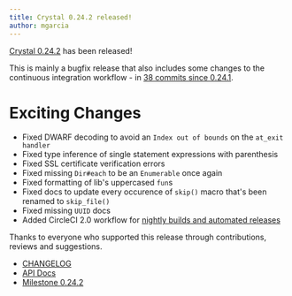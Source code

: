 ```yaml
---
title: Crystal 0.24.2 released!
author: mgarcia
---
```


[Crystal 0.24.2](https://github.com/crystal-lang/crystal/releases/tag/0.24.2) has been released!

This is mainly a bugfix release that also includes some changes to the continuous integration workflow - in [38 commits since 0.24.1](https://github.com/crystal-lang/crystal/compare/0.24.1...0.24.2).

# Exciting Changes

* Fixed DWARF decoding to avoid an `Index out of bounds` on the `at_exit handler`
* Fixed type inference of single statement expressions with parenthesis
* Fixed SSL certificate verification errors
* Fixed missing `Dir#each` to be an `Enumerable` once again
* Fixed formatting of lib's uppercased `fun`s
* Fixed docs to update every occurence of `skip()` macro that's been renamed to `skip_file()`
* Fixed missing `UUID` docs
* Added CircleCI 2.0 workflow for [nightly builds and automated releases](/2018/03/09/crystal-automated-release.html)

Thanks to everyone who supported this release through contributions, reviews and suggestions.

* [CHANGELOG](https://github.com/crystal-lang/crystal/releases/tag/0.24.2)
* [API Docs](https://crystal-lang.org/api/0.24.2)
* [Milestone 0.24.2](https://github.com/crystal-lang/crystal/issues?q=milestone%3A0.24.2)
